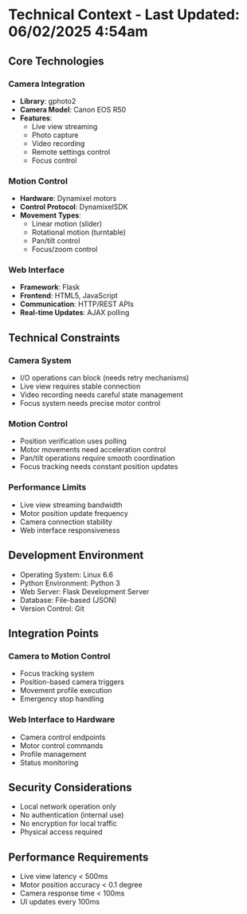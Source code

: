 # Technical Context - Last Updated: 06/02/2025 4:54am

## Core Technologies

### Camera Integration
- **Library**: gphoto2
- **Camera Model**: Canon EOS R50
- **Features**:
  - Live view streaming
  - Photo capture
  - Video recording
  - Remote settings control
  - Focus control

### Motion Control
- **Hardware**: Dynamixel motors
- **Control Protocol**: DynamixelSDK
- **Movement Types**: 
  - Linear motion (slider)
  - Rotational motion (turntable)
  - Pan/tilt control
  - Focus/zoom control

### Web Interface
- **Framework**: Flask
- **Frontend**: HTML5, JavaScript
- **Communication**: HTTP/REST APIs
- **Real-time Updates**: AJAX polling

## Technical Constraints

### Camera System
- I/O operations can block (needs retry mechanisms)
- Live view requires stable connection
- Video recording needs careful state management
- Focus system needs precise motor control

### Motion Control
- Position verification uses polling
- Motor movements need acceleration control
- Pan/tilt operations require smooth coordination
- Focus tracking needs constant position updates

### Performance Limits
- Live view streaming bandwidth
- Motor position update frequency
- Camera connection stability
- Web interface responsiveness

## Development Environment
- Operating System: Linux 6.6
- Python Environment: Python 3
- Web Server: Flask Development Server
- Database: File-based (JSON)
- Version Control: Git

## Integration Points

### Camera to Motion Control
- Focus tracking system
- Position-based camera triggers
- Movement profile execution
- Emergency stop handling

### Web Interface to Hardware
- Camera control endpoints
- Motor control commands
- Profile management
- Status monitoring

## Security Considerations
- Local network operation only
- No authentication (internal use)
- No encryption for local traffic
- Physical access required

## Performance Requirements
- Live view latency < 500ms
- Motor position accuracy < 0.1 degree
- Camera response time < 100ms
- UI updates every 100ms
